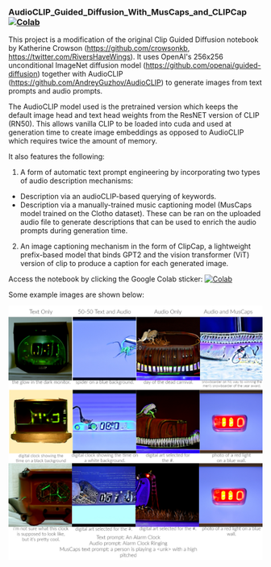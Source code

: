 ### AudioCLIP_Guided_Diffusion_With_MusCaps_and_CLIPCap [![Colab](https://colab.research.google.com/assets/colab-badge.svg)](https://colab.research.google.com/drive/1QPGeBJEoIKY3nY_iZF3lz4I1vM7QFytJ?usp=sharing)

This project is a modification of the original Clip Guided Diffusion notebook by Katherine Crowson (https://github.com/crowsonkb, https://twitter.com/RiversHaveWings). It uses OpenAI's 256x256 unconditional ImageNet diffusion model (https://github.com/openai/guided-diffusion) together with AudioCLIP (https://github.com/AndreyGuzhov/AudioCLIP) to generate images from text prompts and audio prompts.

The AudioCLIP model used is the pretrained version which keeps the default image head and text head weights from the ResNET version of CLIP (RN50). This allows vanilla CLIP to be loaded into cuda and used at generation time to create image embeddings as opposed to AudioCLIP which requires twice the amount of memory.

It also features the following:

1. A form of automatic text prompt engineering by incorporating two types of audio description mechanisms:

- Description via an audioCLIP-based querying of keywords.
- Description via a manually-trained music captioning model (MusCaps model trained on the Clotho dataset).
  These can be ran on the uploaded audio file to generate descriptions that can be used to enrich the audio prompts during generation time.

2. An image captioning mechanism in the form of ClipCap, a lightweight prefix-based model that binds GPT2 and the vision transformer (ViT) version of clip to produce a caption for each generated image.

Access the notebook by clicking the Google Colab sticker: [![Colab](https://colab.research.google.com/assets/colab-badge.svg)](https://colab.research.google.com/drive/1QPGeBJEoIKY3nY_iZF3lz4I1vM7QFytJ?usp=sharing)


Some example images are shown below:

![alt text](https://github.com/msolurenjr/AudioCLIP_Guided_Diffusion_With_MusCaps_and_CLIPCap/blob/main/Samples/Alarm%20Clock%20Generations.jpg)
